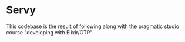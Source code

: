# Servy

This codebase is the result of following along with the pragmatic studio course "developing with Elixir/OTP"




